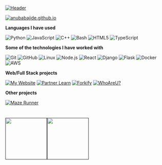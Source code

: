 [![Header](https://github.com/anubabajide/anubabajide/raw/master/profile.gif)](https://www.youtube.com/watch?v=dQw4w9WgXcQ)

[![anubabajide.github.io](https://img.shields.io/badge/-AanuB-000000?style=for-the-badge&logo=react&logoColor=white)](https://www.anubabajide.github.io/)

**Languages I have used**

![Python](https://img.shields.io/badge/-Python-000000?style=flat&logo=python)
![JavaScript](https://img.shields.io/badge/-JavaScript-000000?style=flat&logo=javascript)
![C++](https://img.shields.io/badge/-C++-000000?style=flat&logo=C%2B%2B&logoColor=00599C)
![Bash](https://img.shields.io/badge/-SQL-000000?style=flat&logo=MySQL)
![HTML5](https://img.shields.io/badge/-HTML5-000000?style=flat&logo=HTML5)
![TypeScript](https://img.shields.io/badge/-TypeScript-000000?style=flat&logo=typescript&logoColor=007ACC)

**Some of the technologies I have worked with**

![Git](https://img.shields.io/badge/-Git-000000?style=flat&logo=git&logoColor=F05032)
![GitHub](https://img.shields.io/badge/-GitHub-000000?style=flat&logo=github&logoColor=FFFFFF)
![Linux](https://img.shields.io/badge/-Linux-000000?style=flat&logo=linux&logoColor=FCC624)
![Node.js](https://img.shields.io/badge/-Node.js-000000?style=flat&logo=node.js&logoColor=339933)
![React](https://img.shields.io/badge/-React-000000?style=flat&logo=React&logoColor=61DAFB)
![Django](https://img.shields.io/badge/-Django-000000?style=flat&logo=spring&logoColor=6DB33F)
![Flask](https://img.shields.io/badge/-Django-000000?style=flat&logo=spring&logoColor=6DB33F)
![Docker](https://img.shields.io/badge/-Docker-000000?style=flat&logo=spring&logoColor=6DB33F)
![AWS](https://img.shields.io/badge/-AWS-000000?style=flat&logo=spring&logoColor=6DB33F)

**Web/Full Stack projects**

[![My Website](https://img.shields.io/badge/-🧬&nbsp;&nbsp;My&nbsp;Website-000000?style=flat)](https://anubabajide.github.io)
[![Partner Learn](https://img.shields.io/badge/-🦠&nbsp;COVID&#8209;19&nbsp;PartnerLearn-000000?style=flat)](https://partner-learn.herokuapp.com/)
[![Forkify](https://img.shields.io/badge/-📰&nbsp;&nbsp;Forkify-000000?style=flat)](https://anubabajide.github.io/forkify)
[![WhoAreU?](https://img.shields.io/badge/-🗺️&nbsp;PokémonGo&nbsp;WhoAreU-000000?style=flat)](https://github.com/anubabajide/whoareu-flask)

**Other projects**

[![Maze Runner](https://img.shields.io/badge/-🃏&nbsp;Voice&nbsp;MazeRunner-000000?style=flat)](https://github.com/anubabajide/Maze-Runner)

<h1>
    <a href="">
        <img align="" height='130px' src="https://github-readme-stats.vercel.app/api?username=adamalston&hide_title=true&show_icons=true&include_all_commits=true&line_height=21&bg_color=0,EC6C6C,FFD479,FFFC79,73FA79&theme=graywhite" /><img align="" height='130px' src="https://github-readme-stats.vercel.app/api/top-langs/?username=adamalston&hide_title=true&layout=compact&bg_color=0,73FA79,73FDFF,7A81FF&theme=graywhite" />
    </a>
</h1>
